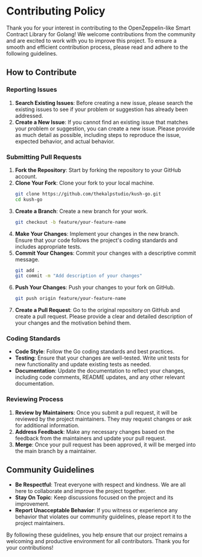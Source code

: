 # Contributing Policy

Thank you for your interest in contributing to the OpenZeppelin-like Smart Contract Library for Golang! We welcome contributions from the community and are excited to work with you to improve this project. To ensure a smooth and efficient contribution process, please read and adhere to the following guidelines.

## How to Contribute

### Reporting Issues

1. **Search Existing Issues**: Before creating a new issue, please search the existing issues to see if your problem or suggestion has already been addressed.
2. **Create a New Issue**: If you cannot find an existing issue that matches your problem or suggestion, you can create a new issue. Please provide as much detail as possible, including steps to reproduce the issue, expected behavior, and actual behavior.

### Submitting Pull Requests

1. **Fork the Repository**: Start by forking the repository to your GitHub account.
2. **Clone Your Fork**: Clone your fork to your local machine.
    ```sh
    git clone https://github.com/thekalpstudio/kush-go.git
    cd kush-go
    ```
3. **Create a Branch**: Create a new branch for your work.
    ```sh
    git checkout -b feature/your-feature-name
    ```
4. **Make Your Changes**: Implement your changes in the new branch. Ensure that your code follows the project's coding standards and includes appropriate tests.
5. **Commit Your Changes**: Commit your changes with a descriptive commit message.
    ```sh
    git add .
    git commit -m "Add description of your changes"
    ```
6. **Push Your Changes**: Push your changes to your fork on GitHub.
    ```sh
    git push origin feature/your-feature-name
    ```
7. **Create a Pull Request**: Go to the original repository on GitHub and create a pull request. Please provide a clear and detailed description of your changes and the motivation behind them.

### Coding Standards

- **Code Style**: Follow the Go coding standards and best practices.
- **Testing**: Ensure that your changes are well-tested. Write unit tests for new functionality and update existing tests as needed.
- **Documentation**: Update the documentation to reflect your changes, including code comments, README updates, and any other relevant documentation.

### Reviewing Process

1. **Review by Maintainers**: Once you submit a pull request, it will be reviewed by the project maintainers. They may request changes or ask for additional information.
2. **Address Feedback**: Make any necessary changes based on the feedback from the maintainers and update your pull request.
3. **Merge**: Once your pull request has been approved, it will be merged into the main branch by a maintainer.

## Community Guidelines

- **Be Respectful**: Treat everyone with respect and kindness. We are all here to collaborate and improve the project together.
- **Stay On Topic**: Keep discussions focused on the project and its improvement.
- **Report Unacceptable Behavior**: If you witness or experience any behavior that violates our community guidelines, please report it to the project maintainers.

By following these guidelines, you help ensure that our project remains a welcoming and productive environment for all contributors. Thank you for your contributions!
